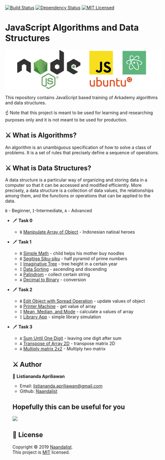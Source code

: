 
[![Build Status](https://github.com/nodejs/nodejs.org/workflows/Tests/badge.svg)](https://github.com/nodejs/nodejs.org/actions?workflow=Tests)
[![Dependency Status](https://img.shields.io/david/nodejs/nodejs.org.svg)](https://david-dm.org/nodejs/nodejs.org)
[![MIT Licensed](https://img.shields.io/badge/license-MIT-blue.svg)](LICENSE)
<h1> JavaScript Algorithms and Data Structures</h1>



<p align="center">
<img src="https://github.com/Naandalist/JavaScriptAlgorithms/blob/master/asset/img.jpg" width="800"></p>


This repository contains JavaScript based training of Arkademy algorithms and data structures.

☝ Note that this project is meant to be used for learning and researching purposes only and it is not meant to be used for production.

## :crossed_swords: What is Algorithms?

An algorithm is an unambiguous specification of how to solve a class of problems. It is a set of rules that precisely define a sequence of operations.

## :crossed_swords: What is Data Structures?

A data structure is a particular way of organizing and storing data in a computer so that it can
be accessed and modified efficiently. More precisely, a data structure is a collection of data
values, the relationships among them, and the functions or operations that can be applied to
the data.

`B` - Beginner, `I`-Intermediate, `A` - Advanced


* :dagger: **Task 0**
  * `B` [Manipulate Array of Object](https://github.com/Naandalist/JavaScriptAlgorithms/blob/master/Task0/ManipulateArrOfObject.js) - Indonesian natioal heroes


* :dagger: **Task 1**
    * `B` [Simple Math](https://github.com/Naandalist/JavaScriptAlgorithms/blob/master/Task1/1BeginnerSimpleMath.js) - child helps his mother buy noodles
    * `B` [Segitiga Siku-siku](https://github.com/Naandalist/JavaScriptAlgorithms/blob/master/Task1/2BeginnerSegitigaSikuSiku.js) - half pyramid of prime numbers
    * `I` [Imaginative Tree](https://github.com/Naandalist/JavaScriptAlgorithms/blob/master/Task1/3IntermediatePohonImajinatif.js) - tree height in a certain year
    * `I` [Data Sorting](https://github.com/Naandalist/JavaScriptAlgorithms/blob/master/Task1/4IntermediateDataSorting.js) - ascending and discending
    * `A` [Palindrom](https://github.com/Naandalist/JavaScriptAlgorithms/blob/master/Task1/5AdvancedPalindrom.js) - collect certain string
    * `A` [Decimal to Binary](https://github.com/Naandalist/JavaScriptAlgorithms/blob/master/Task1/5AdvancedPalindrom.js) - conversion


* :dagger: **Task 2**
    * `B` [Edit Object with Spread Operation](https://github.com/Naandalist/JavaScriptAlgorithms/blob/master/Task2/1BeginnerEditObjectSpreadOperator.js) - update values of object
    * `B` [Printer Machine](https://github.com/Naandalist/JavaScriptAlgorithms/blob/master/Task2/2BeginnerMesinPrinter.js) - get value of array
    * `I` [Mean, Median, and Mode](https://github.com/Naandalist/JavaScriptAlgorithms/blob/master/Task2/2BeginnerMesinPrinter.js) - calculate a values of array
    * `I` [Library App](https://github.com/Naandalist/JavaScriptAlgorithms/blob/master/Task2/4IntermediateAplikasiPerpustakaan.js) - simple library simulation


* :dagger: **Task 3**
    * `A` [Sum Until One Digit](https://github.com/Naandalist/JavaScriptAlgorithms/blob/master/Task3/1AdvancedOneDigit.js) - leaving one digit after sum
    * `A` [Transpose of Array 2D](https://github.com/Naandalist/JavaScriptAlgorithms/blob/master/Task3/2AdvancedTransposeArr2D.js) - transpose matrix 2D
    * `A` [Multiply matrix 2x2](https://github.com/Naandalist/JavaScriptAlgorithms/blob/master/Task3/3AdvancedMultiplyMatrix2D.js) - Multiply two matrix 


  ## :crossed_swords: Author

  👤 **Listiananda Apriliawan**

  - Email: [listiananda.apriliawan@gmail.com](https://gmail.com/)
  - Github: [Naandalist](https://github.com/naandalist)

  ## Hopefully this can be useful for you

    <a href="https://www.arkademy.com/">
      <img src="https://www.arkademy.com/img/logo%20arkademy.1c82cf5c.svg" width="130">
    </a>

  ## 📝 License

  Copyright © 2019 [Naandalist](https://github.com/naandalist).<br />
  This project is [MIT](https://github.com/kefranabg/readme-md-generator/blob/master/LICENSE) licensed.
